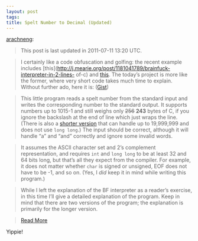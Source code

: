 ```yaml
--- 
layout: post
tags: 
title: Spelt Number to Decimal (Updated)
---
```

[arachneng](http://j.mearie.org/post/7462182919/spelt-number-to-decimal):

> This post is last updated in 2011-07-11 13:20 UTC.

>

> I certainly like a code obfuscation and golfing: the recent example includes
[this](http://j.mearie.org/post/1181041789/brainfuck-interpreter-in-2-lines-
of-c) and [this](http://cosmic.mearie.org/2010/12/ika5k/). The today’s project
is more like the former, where very short code takes much time to explain.
Without further ado, here it is: ([Gist](https://gist.github.com/1074852))

>

> This little program reads a spelt number from the standard input and writes
the corresponding number to the standard output. It supports numbers up to
1015-1 and still weighs only <del>256</del> **243** bytes of C, if you ignore
the backslash at the end of line which just wraps the line. (There is also a
[shorter version](https://gist.github.com/1074852#file_spokennum_short.c) that
can handle up to 19,999,999 and does not use `long long`.) The input should be
correct, although it will handle “a” and “and” correctly and ignore some
invalid words.

>

> It assumes the ASCII character set and 2’s complement representation, and
requires `int` and `long long` to be at least 32 and 64 bits long, but that’s
all they expect from the compiler. For example, it does not matter whether
`char` is signed or unsigned, EOF does not have to be -1, and so on. (Yes, I
_did_ keep it in mind while writing this program.)

>

> While I left the explanation of the BF interpreter as a reader’s exercise,
in this time I’ll give a detailed explanation of the program. Keep in mind
that there are two versions of the program; the explanation is primarily for
the longer version.

>

> [Read More](http://j.mearie.org/post/7462182919/spelt-number-to-decimal)

Yippie!
